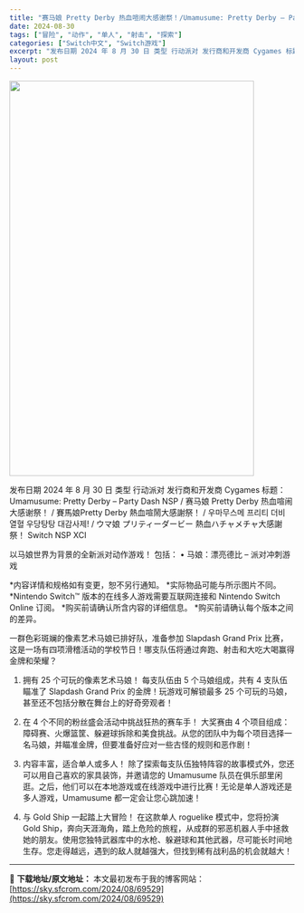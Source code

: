 ```yaml
---
title: "赛马娘 Pretty Derby 热血喧闹大感谢祭！/Umamusume: Pretty Derby – Party Dash+更新1.0.1 Switch XCI NSP NSZ中文"
date: 2024-08-30
tags: ["冒险", "动作", "单人", "射击", "探索"]
categories: ["Switch中文", "Switch游戏"]
excerpt: "发布日期 2024 年 8 月 30 日 类型 行动派对 发行商和开发商 Cygames 标题：Umamusume: Pretty Derby – Party Dash NSP / 赛马娘 Pretty Derby 热血喧闹大感谢祭！ / 賽馬娘Pretty Derby 熱血喧鬧大感謝祭！ / 우마&hellip;"
layout: post
---
```


<img class="aligncenter size-full wp-image-69530" src="https://sky.sfcrom.com/wp-content/uploads/2024/08/2024083008284385.webp" alt="" width="432" height="698" />

发布日期 2024 年 8 月 30 日
类型 行动派对
发行商和开发商 Cygames
标题：Umamusume: Pretty Derby – Party Dash NSP / 赛马娘 Pretty Derby 热血喧闹大感谢祭！ / 賽馬娘Pretty Derby 熱血喧鬧大感謝祭！ / 우마무스메 프리티 더비 열혈 우당탕탕 대감사제! / ウマ娘 プリティーダービー 熱血ハチャメチャ大感謝祭！ Switch NSP XCI

以马娘世界为背景的全新派对动作游戏！
包括：
• 马娘：漂亮德比 – 派对冲刺游戏

*内容详情和规格如有变更，恕不另行通知。
*实际物品可能与所示图片不同。
*Nintendo Switch™ 版本的在线多人游戏需要互联网连接和 Nintendo Switch Online 订阅。
*购买前请确认所含内容的详细信息。
*购买前请确认每个版本之间的差异。

一群色彩斑斓的像素艺术马娘已排好队，准备参加 Slapdash Grand Prix 比赛，这是一场有四项滑稽活动的学校节日！哪支队伍将通过奔跑、射击和大吃大喝赢得金牌和荣耀？

1. 拥有 25 个可玩的像素艺术马娘！
每支队伍由 5 个马娘组成，共有 4 支队伍瞄准了 Slapdash Grand Prix 的金牌！玩游戏可解锁最多 25 个可玩的马娘，甚至还不包括分散在舞台上的好奇旁观者！

2. 在 4 个不同的粉丝盛会活动中挑战狂热的赛车手！
大奖赛由 4 个项目组成：障碍赛、火爆篮筐、躲避球拆除和美食挑战。从您的团队中为每个项目选择一名马娘，并瞄准金牌，但要准备好应对一些古怪的规则和恶作剧！

3. 内容丰富，适合单人或多人！
除了探索每支队伍独特阵容的故事模式外，您还可以用自己喜欢的家具装饰，并邀请您的 Umamusume 队员在俱乐部里闲逛。之后，他们可以在本地游戏或在线游戏中进行比赛！无论是单人游戏还是多人游戏，Umamusume 都一定会让您心跳加速！

4. 与 Gold Ship 一起踏上大冒险！
在这款单人 roguelike 模式中，您将扮演 Gold Ship，奔向天涯海角，踏上危险的旅程，从成群的邪恶机器人手中拯救她的朋友。使用您独特武​​器库中的水枪、躲避球和其他武器，尽可能长时间地生存。您走得越远，遇到的敌人就越强大，但找到稀有战利品的机会就越大！

---
📖 **下载地址/原文地址：** 本文最初发布于我的博客网站：[https://sky.sfcrom.com/2024/08/69529](https://sky.sfcrom.com/2024/08/69529)
